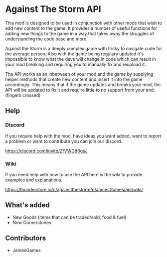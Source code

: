 # Against The Storm API

This mod is designed to be used in conjunction with other mods that wish to add new content to the game. It provides a number of useful functions for adding new things to the game in a way that takes away the struggles of understanding the code base and more.

Against the Storm is a deeply complex game with tricky to navigate code for the average person. Also with the game being regulary updated it's impossible to know what the devs will change in code which can result in your mod breaking and requiring you to manually fix and reupload it.

The API works as an inbetween of your mod and the game by supplying helper methods that create new content and insert it into the game accordingly. This means that if the game updates and breaks your mod, the API will be updated to fix it and require little to no support from your end. (fingers crossed)


## Help

### Discord
If you require help with the mod, have ideas you want added, want to report a problem or want to contribute you can join our discord.
    
https://discord.com/invite/ZfVWG86gsJ


### Wiki
If you need help with how to use the API here is the wiki to provide examples and explanations.

https://thunderstore.io/c/againstthestorm/p/JamesGames/api/wiki/


## What's added
- New Goods (items that can be traded/sold, food & fuel)
- New Cornerstones


## Contributors
- JamesGames
